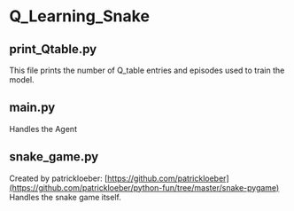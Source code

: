 # Q_Learning_Snake

## print_Qtable.py
This file prints the number of Q_table entries and episodes used to train the model.

## main.py
Handles the Agent

## snake_game.py
Created by patrickloeber: [https://github.com/patrickloeber](https://github.com/patrickloeber/python-fun/tree/master/snake-pygame)
Handles the snake game itself.
